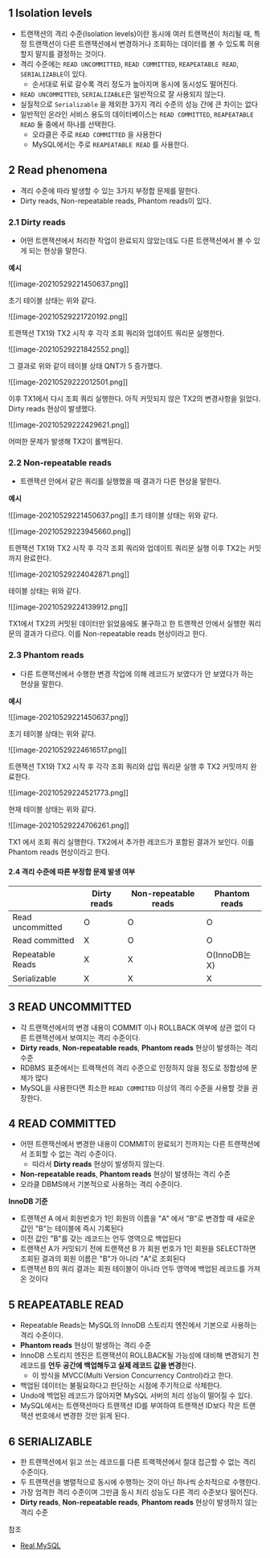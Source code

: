 ## 1 Isolation levels

* 트랜잭션의 격리 수준(Isolation levels)이란 동시에 여러 트랜잭션이 처리될 때, 특정 트랜잭션이 다른 트랜잭션에서 변경하거나 조회하는 데이터를 볼 수 있도록 허용할지 말지를 결정하는 것이다.
* 격리 수준에는 `READ UNCOMMITTED`,  `READ COMMITTED`, `REAPEATABLE READ`, `SERIALIZABLE`이 있다.
	* 순서대로 뒤로 갈수록 격리 정도가 높아지며 동시에 동시성도 떨어진다.
* `READ UNCOMMITTED`, `SERIALIZABLE`은 일반적으로 잘 사용되지 않는다.
* 실질적으로 `Serializable` 을 제외한 3가지 격리 수준의 성능 간에 큰 차이는 없다
* 일반적인 온라인 서비스 용도의 데이터베이스는 `READ COMMITTED`, `REAPEATABLE READ` 둘 중에서 하나를 선택한다.
	* 오라클은 주로  `READ COMMITTED` 을 사용한다
	* MySQL에서는 주로 `REAPEATABLE READ` 를 사용한다.



## 2 Read phenomena

* 격리 수준에 따라 발생할 수 있는 3가지 부정합 문제를 말한다.
* Dirty reads, Non-repeatable reads, Phantom reads이 있다.



### 2.1 Dirty reads

* 어떤 트랜잭션에서 처리한 작업이 완료되지 않았는데도 다른 트랜잭션에서 볼 수 있게 되는 현상을 말한다.



**예시**


![[image-20210529221450637.png]]

초기 테이블 상태는 위와 같다.

![[image-20210529221720192.png]]

트랜잭션  TX1와 TX2 시작 후 각각 조회 쿼리와 업데이트 쿼리문 실행한다.

![[image-20210529221842552.png]]

그 결과로 위와 같이 테이블 상태 QNT가 5 증가했다.

![[image-20210529222012501.png]]

이후 TX1에서 다시 조회 쿼리 실행한다. 아직 커밋되지 않은 TX2의 변경사항을 읽었다. Dirty reads 현상이 발생했다.

![[image-20210529222429621.png]]

어떠한 문제가 발생해 TX2이 롤백된다.



### 2.2 Non-repeatable reads

* 트랜잭션 안에서 같은 쿼리를 실행했을 때 결과가 다른 현상을 말한다.



**예시**

![[image-20210529221450637.png]]
초기 테이블 상태는 위와 같다.

![[image-20210529223945660.png]]

트랜잭션  TX1와 TX2 시작 후 각각 조회 쿼리와 업데이트 쿼리문 실행 이후 TX2는 커밋까지 완료한다.


![[image-20210529224042871.png]]

테이블 상태는 위와 같다.

![[image-20210529224139912.png]]

TX1에서 TX2의 커밋된 데이터만 읽었음에도 불구하고 한 트랜잭션 안에서 실행한 쿼리문의 결과가 다르다. 이를 Non-repeatable reads 현상이라고 한다.



### 2.3 Phantom reads

* 다른 트랜잭션에서 수행한 변경 작업에 의해 레코드가 보였다가 안 보였다가 하는 현상을 말한다.



**예시**

![[image-20210529221450637.png]]

초기 테이블 상태는 위와 같다.

![[image-20210529224616517.png]]

트랜잭션  TX1와 TX2 시작 후 각각 조회 쿼리와 삽입 쿼리문 실행 후 TX2 커밋까지 완료한다.

![[image-20210529224521773.png]]

현재 테이블 상태는 위와 같다. 


![[image-20210529224706261.png]]

TX1 에서 조회 쿼리 실행한다. TX2에서 추가한 레코드가 포함된 결과가 보인다. 이를 Phantom reads 현상이라고 한다.



#### 2.4 격리 수준에 따른 부정합 문제 발생 여부

|                  | Dirty reads | Non-repeatable reads | Phantom reads |
| ---------------- | ----------- | -------------------- | ------------- |
| Read uncommitted | O           | O                    | O             |
| Read committed   | X           | O                    | O             |
| Repeatable Reads | X           | X                    | O(InnoDB는 X) |
| Serializable     | X           | X                    | X             |



## 3 READ UNCOMMITTED

* 각 트랜잭션에서의 변경 내용이 COMMIT 이나 ROLLBACK 여부에 상관 없이 다른 트랜잭션에서 보여지는 격리 수준이다.
* **Dirty reads**, **Non-repeatable reads**, **Phantom reads**  현상이 발생하는 격리 수준
* RDBMS 표준에서는 트랙잭션의 격리 수준으로 인정하지 않을 정도로 정합성에 문제가 많다
* MySQL을 사용한다면 최소한 `READ COMMITED` 이상의 격리 수준을 사용할 것을 권장한다.



## 4 READ COMMITTED

* 어떤 트랜잭션에서 변경한 내용이 COMMIT이 완료되기 전까지는 다른 트랜잭션에서 조회할 수 없는 격리 수준이다.
	* 따라서 **Dirty reads** 현상이 발생하지 않는다.
* **Non-repeatable reads**, **Phantom reads**  현상이 발생하는 격리 수준
* 오라클 DBMS에서 기본적으로 사용하는 격리 수준이다.



**InnoDB 기준**

* 트랜잭션 A 에서 회원번호가 1인 회원의 이름을 "A" 에서 "B"로 변경할 때 새로운 값인 "B"는 테이블에 즉시 기록된다
* 이전 값인 "B"를 갖는 레코드는 언두 영역으로 백업된다
* 트랜잭션 A가 커밋되기 전에 트랜잭션 B 가 회원 번호가 1인 회원을 SELECT하면 조회된 결과의 회원 이름은 "B"가 아니라 "A"로 조회된다
* 트랜잭션 B의 쿼리 결과는 회원 테이블이 아니라 언두 영역에 백업된 레코드를 가져온 것이다



## 5 REAPEATABLE READ

* Repeatable Reads는 MySQL의 InnoDB 스토리지 엔진에서 기본으로 사용하는 격리 수준이다.
* **Phantom reads**  현상이 발생하는 격리 수준
* InnoDB 스토리지 엔진은 트랜잭션이 ROLLBACK될 가능성에 대비해 변경되기 전 레코드를 **언두 공간에 백업해두고 실제 레코드 값을 변경**한다. 
	* 이 방식을 MVCC(Multi Version Concurrency Control)라고 한다.
* 백업된 데이터는 불필요하다고 판단하는 시점에 주기적으로 삭제한다.
* Undo에 백업된 레코드가 많아지면 MySQL 서버의 처리 성능이 떨어질 수 있다.
* MySQL에서는 트랜잭션마다 트랜잭션 ID를 부여하여 트랜잭션 ID보다 작은 트랜잭션 번호에서 변경한 것만 읽게 된다.



## 6 SERIALIZABLE

* 한 트랜잭션에서 읽고 쓰는 레코드를 다른 트랙잭션에서 절대 접근할 수 없는 격리 수준이다.
* 두 트랜잭션을 병렬적으로 동시에 수행하는 것이 아닌 하나씩 순차적으로 수행한다.
* 가장 엄격한 격리 수준이며 그만큼 동시 처리 성능도 다른 격리 수준보다 떨어진다.
* **Dirty reads**, **Non-repeatable reads**, **Phantom reads**  현상이 발생하지 않는 격리 수준



참조

* [Real MySQL](http://www.yes24.com/Product/Goods/6960931)

